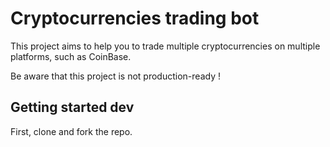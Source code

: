 # Cryptocurrencies trading bot

This project aims to help you to trade multiple cryptocurrencies on multiple platforms, such as CoinBase.

Be aware that this project is not production-ready !

## Getting started dev

First, clone and fork the repo.

